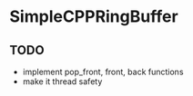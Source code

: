 # SimpleCPPRingBuffer

## TODO
- implement pop_front, front, back functions
- make it thread safety
